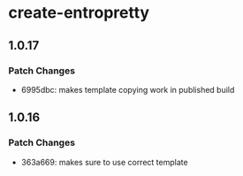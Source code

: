 # create-entropretty

## 1.0.17

### Patch Changes

- 6995dbc: makes template copying work in published build

## 1.0.16

### Patch Changes

- 363a669: makes sure to use correct template
